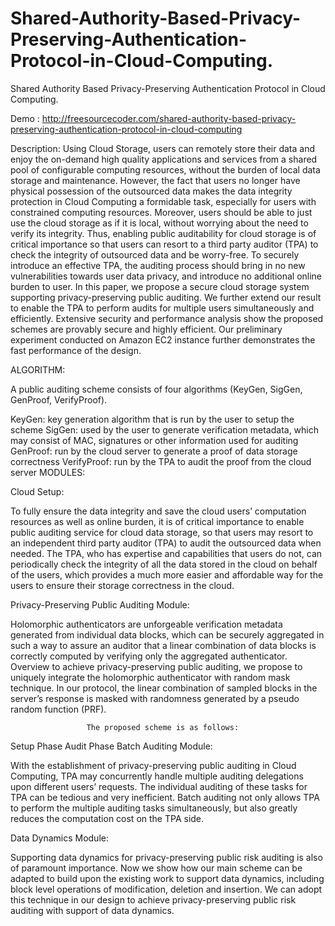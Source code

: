# Shared-Authority-Based-Privacy-Preserving-Authentication-Protocol-in-Cloud-Computing.
Shared Authority Based Privacy-Preserving Authentication Protocol in Cloud Computing.

Demo : http://freesourcecoder.com/shared-authority-based-privacy-preserving-authentication-protocol-in-cloud-computing

Description:
Using Cloud Storage, users can remotely store their data and enjoy the on-demand high quality applications and services from a shared pool of configurable computing resources, without the burden of local data storage and maintenance. However, the fact that users no longer have physical possession of the outsourced data makes the data integrity protection in Cloud Computing a formidable task, especially for users with constrained computing resources. Moreover, users should be able to just use the cloud storage as if it is local, without worrying about the need to verify its integrity. Thus, enabling public auditability for cloud storage is of critical importance so that users can resort to a third party auditor (TPA) to check the integrity of outsourced data and be worry-free. To securely introduce an effective TPA, the auditing process should bring in no new vulnerabilities towards user data privacy, and introduce no additional online burden to user. In this paper, we propose a secure cloud storage system supporting privacy-preserving public auditing. We further extend our result to enable the TPA to perform audits for multiple users simultaneously and efficiently. Extensive security and performance analysis show the proposed schemes are provably secure and highly efficient. Our preliminary experiment conducted on Amazon EC2 instance further demonstrates the fast performance of the design.

 

ALGORITHM:

A public auditing scheme consists of four algorithms (KeyGen, SigGen, GenProof, VerifyProof).

KeyGen: key generation algorithm that is run by the user to setup the scheme
SigGen: used by the user to generate verification metadata, which may consist of MAC, signatures or other information used for auditing
GenProof: run by the cloud server to generate a proof of data storage correctness
VerifyProof: run by the TPA to audit the proof from the cloud server
MODULES: 

Cloud Setup:  

To fully ensure the data integrity and save the cloud users’ computation resources as well as online burden, it is of critical importance to enable public auditing service for cloud data storage, so that users may resort to an independent third party auditor (TPA) to audit the outsourced data when needed. The TPA, who has expertise and capabilities that users do not, can periodically check the integrity of all the data stored in the cloud on behalf of the users, which provides a much more easier and affordable way for the users to ensure their storage correctness in the cloud.     

 Privacy-Preserving Public Auditing Module: 

Holomorphic authenticators are unforgeable verification metadata generated from individual data blocks, which can be securely aggregated in such a way to assure an auditor that a linear combination of data blocks is correctly computed by verifying only the aggregated authenticator. Overview to achieve privacy-preserving public auditing, we propose to uniquely integrate the holomorphic authenticator with random mask technique. In our protocol, the linear combination of sampled blocks in the server’s response is masked with randomness generated by a pseudo random function (PRF).

                     The proposed scheme is as follows:

Setup Phase
Audit Phase 
Batch Auditing Module:

 With the establishment of privacy-preserving public auditing in Cloud Computing, TPA may concurrently handle multiple auditing delegations upon different users’ requests. The individual auditing of these tasks for TPA can be tedious and very inefficient. Batch auditing not only allows TPA to perform the multiple auditing tasks simultaneously, but also greatly reduces the computation cost on the TPA side.

 Data Dynamics Module: 

Supporting data dynamics for privacy-preserving public risk auditing is also of paramount importance. Now we show how our main scheme can be adapted to build upon the existing work to support data dynamics, including block level operations of modification, deletion and insertion. We can adopt this technique in our design to achieve privacy-preserving public risk auditing with support of data dynamics.

